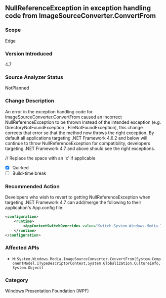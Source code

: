 ## NullReferenceException in exception handling code from ImageSourceConverter.ConvertFrom

### Scope
Edge

### Version Introduced
4.7

### Source Analyzer Status
NotPlanned

### Change Description
An error in the exception handling code for ImageSourceConverter.ConvertFrom caused an incorrect NullReferenceException to be thrown instead of the intended exception (e.g. DirectoryNotFoundException , FileNotFoundException), this change corrects that error so that the method now throws the right exception.
By default all applications targeting .NET Framework 4.6.2 and below will continue to throw NullReferenceException for compatibility, developers targeting .NET Framework 4.7 and above should see the right exceptions.

// Replace the space with an 'x' if applicable
- [x] Quirked 
- [ ] Build-time break 

### Recommended Action
Developers who wish to revert to getting NullReferenceException when targeting .NET Framework 4.7 can add/merge the following to their application's App.config file:

```xml
<configuration>
    <runtime>
        <AppContextSwitchOverrides value="Switch.System.Windows.Media.ImageSourceConverter.OverrideExceptionWithNullReferenceException=true"/>
    </runtime>
</configuration>
```

### Affected APIs
- `M:System.Windows.Media.ImageSourceConverter.ConvertFrom(System.ComponentModel.ITypeDescriptorContext,System.Globalization.CultureInfo,System.Object)`

### Category
Windows Presentation Foundation (WPF)

<!--
### Original Bug
223209
-->

<!-- breaking change id: 177 -->
